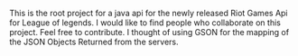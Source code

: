 This is the root project for a java api for the newly released Riot Games Api for League of legends. I would like to find people who collaborate on this project. Feel free to contribute. I thought of using GSON for the mapping of the JSON Objects Returned from the servers.